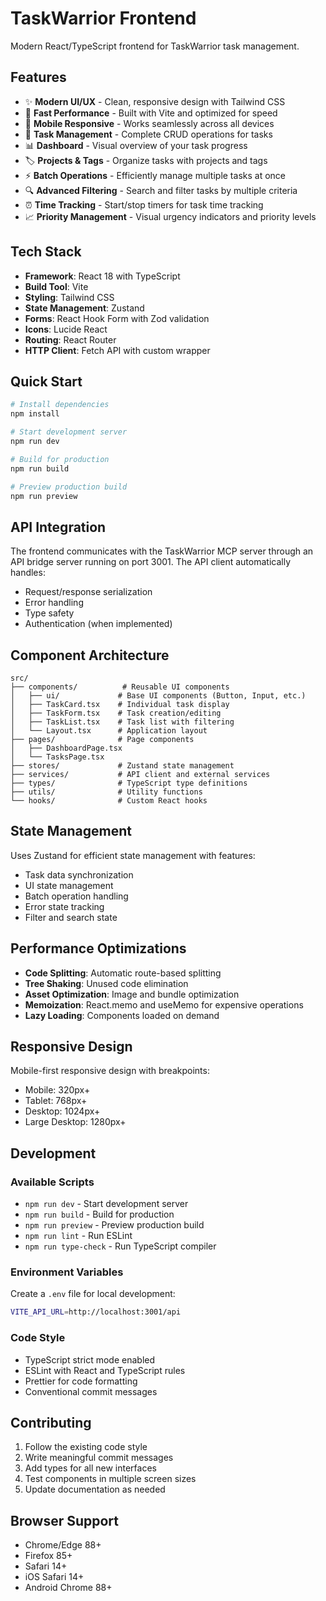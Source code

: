 # TaskWarrior Frontend

Modern React/TypeScript frontend for TaskWarrior task management.

## Features

- ✨ **Modern UI/UX** - Clean, responsive design with Tailwind CSS
- 🚀 **Fast Performance** - Built with Vite and optimized for speed
- 📱 **Mobile Responsive** - Works seamlessly across all devices
- 🎯 **Task Management** - Complete CRUD operations for tasks
- 📊 **Dashboard** - Visual overview of your task progress
- 🏷️ **Projects & Tags** - Organize tasks with projects and tags
- ⚡ **Batch Operations** - Efficiently manage multiple tasks at once
- 🔍 **Advanced Filtering** - Search and filter tasks by multiple criteria
- ⏰ **Time Tracking** - Start/stop timers for task time tracking
- 📈 **Priority Management** - Visual urgency indicators and priority levels

## Tech Stack

- **Framework**: React 18 with TypeScript
- **Build Tool**: Vite
- **Styling**: Tailwind CSS
- **State Management**: Zustand
- **Forms**: React Hook Form with Zod validation
- **Icons**: Lucide React
- **Routing**: React Router
- **HTTP Client**: Fetch API with custom wrapper

## Quick Start

```bash
# Install dependencies
npm install

# Start development server
npm run dev

# Build for production
npm run build

# Preview production build
npm run preview
```

## API Integration

The frontend communicates with the TaskWarrior MCP server through an API bridge server running on port 3001. The API client automatically handles:

- Request/response serialization
- Error handling
- Type safety
- Authentication (when implemented)

## Component Architecture

```
src/
├── components/          # Reusable UI components
│   ├── ui/             # Base UI components (Button, Input, etc.)
│   ├── TaskCard.tsx    # Individual task display
│   ├── TaskForm.tsx    # Task creation/editing
│   ├── TaskList.tsx    # Task list with filtering
│   └── Layout.tsx      # Application layout
├── pages/              # Page components
│   ├── DashboardPage.tsx
│   └── TasksPage.tsx
├── stores/             # Zustand state management
├── services/           # API client and external services
├── types/              # TypeScript type definitions
├── utils/              # Utility functions
└── hooks/              # Custom React hooks
```

## State Management

Uses Zustand for efficient state management with features:

- Task data synchronization
- UI state management
- Batch operation handling
- Error state tracking
- Filter and search state

## Performance Optimizations

- **Code Splitting**: Automatic route-based splitting
- **Tree Shaking**: Unused code elimination
- **Asset Optimization**: Image and bundle optimization
- **Memoization**: React.memo and useMemo for expensive operations
- **Lazy Loading**: Components loaded on demand

## Responsive Design

Mobile-first responsive design with breakpoints:
- Mobile: 320px+
- Tablet: 768px+
- Desktop: 1024px+
- Large Desktop: 1280px+

## Development

### Available Scripts

- `npm run dev` - Start development server
- `npm run build` - Build for production
- `npm run preview` - Preview production build
- `npm run lint` - Run ESLint
- `npm run type-check` - Run TypeScript compiler

### Environment Variables

Create a `.env` file for local development:

```bash
VITE_API_URL=http://localhost:3001/api
```

### Code Style

- TypeScript strict mode enabled
- ESLint with React and TypeScript rules
- Prettier for code formatting
- Conventional commit messages

## Contributing

1. Follow the existing code style
2. Write meaningful commit messages
3. Add types for all new interfaces
4. Test components in multiple screen sizes
5. Update documentation as needed

## Browser Support

- Chrome/Edge 88+
- Firefox 85+
- Safari 14+
- iOS Safari 14+
- Android Chrome 88+